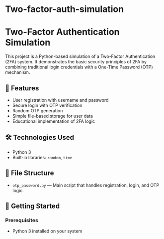 # Two-factor-auth-simulation

# Two-Factor Authentication Simulation

This project is a Python-based simulation of a Two-Factor Authentication (2FA) system. It demonstrates the basic security principles of 2FA by combining traditional login credentials with a One-Time Password (OTP) mechanism.

## 🔐 Features

- User registration with username and password
- Secure login with OTP verification
- Random OTP generation
- Simple file-based storage for user data
- Educational implementation of 2FA logic

## 🛠 Technologies Used

- Python 3
- Built-in libraries: `random`, `time`

## 📁 File Structure

- `otp_password.py` — Main script that handles registration, login, and OTP logic.

## 🚀 Getting Started

### Prerequisites

- Python 3 installed on your system


